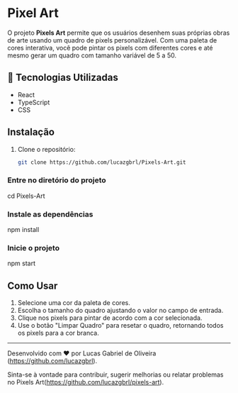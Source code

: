 # Pixel Art

O projeto **Pixels Art** permite que os usuários desenhem suas próprias obras de arte usando um quadro de pixels personalizável. Com uma paleta de cores interativa, você pode pintar os pixels com diferentes cores e até mesmo gerar um quadro com tamanho variável de 5 a 50.

## 🚀 Tecnologias Utilizadas
- React
- TypeScript
- CSS

## Instalação

1. Clone o repositório:
   ```bash
   git clone https://github.com/lucazgbrl/Pixels-Art.git

### Entre no diretório do projeto
cd Pixels-Art

### Instale as dependências
npm install
 
### Inicie o projeto
npm start

## Como Usar

1. Selecione uma cor da paleta de cores.
2. Escolha o tamanho do quadro ajustando o valor no campo de entrada.
3. Clique nos pixels para pintar de acordo com a cor selecionada.
4. Use o botão "Limpar Quadro" para resetar o quadro, retornando todos os pixels para a cor branca.

---

Desenvolvido com ❤️ por Lucas Gabriel de Oliveira (https://github.com/lucazgbrl).

Sinta-se à vontade para contribuir, sugerir melhorias ou relatar problemas no Pixels Art(https://github.com/lucazgbrl/pixels-art).
